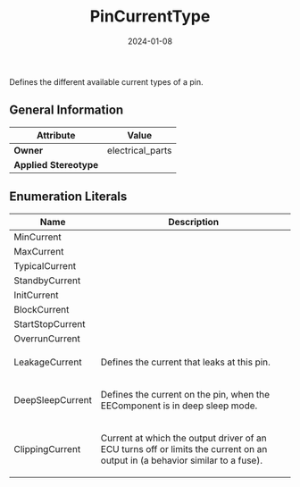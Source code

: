 ﻿---
title: PinCurrentType
toc: false
type: specs
date: "2024-01-08"
draft: false
specification: VEC
version: 2.1.0
documentType: "Recommendation"
elementType: Class
classes:
  - PinCurrentType
menu_name: vec-2.1.0
---
<p> Defines the different available current types of a pin.      </p>

## General Information

| Attribute               | Value |
|-------------------------|-------|
| **Owner**               | electrical_parts |
| **Applied Stereotype**  |   |

## Enumeration Literals
| Name          | **Description** |
|---------------|-----------------|
| MinCurrent |  |
| MaxCurrent |  |
| TypicalCurrent |  |
| StandbyCurrent |  |
| InitCurrent |  |
| BlockCurrent |  |
| StartStopCurrent |  |
| OverrunCurrent |  |
| LeakageCurrent | <p> Defines the current that leaks at this pin.      </p> |
| DeepSleepCurrent | <p> Defines the current on the pin, when the EEComponent is in deep sleep mode.      </p> |
| ClippingCurrent | <p> Current at which the output driver of an ECU turns off or limits the current on an output in (a behavior similar to a fuse).      </p> |
